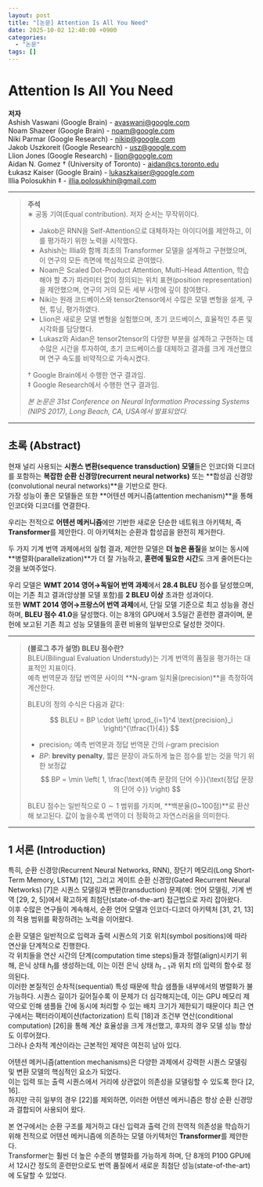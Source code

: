```yaml
---
layout: post
title: "[논문] Attention Is All You Need"
date: 2025-10-02 12:40:00 +0900
categories:
  - "논문"
tags: []
---
```


# Attention Is All You Need  

**저자**  
Ashish Vaswani (Google Brain) - avaswani@google.com  
Noam Shazeer (Google Brain) - noam@google.com  
Niki Parmar (Google Research) - nikip@google.com  
Jakob Uszkoreit (Google Research) - usz@google.com  
Llion Jones (Google Research) - llion@google.com  
Aidan N. Gomez † (University of Toronto) - aidan@cs.toronto.edu  
Łukasz Kaiser (Google Brain) - lukaszkaiser@google.com  
Illia Polosukhin ‡ - illia.polosukhin@gmail.com  

---

> **주석**  
> ∗ 공동 기여(Equal contribution). 저자 순서는 무작위이다.  
> - Jakob은 RNN을 Self-Attention으로 대체하자는 아이디어를 제안하고, 이를 평가하기 위한 노력을 시작했다.  
> - Ashish는 Illia와 함께 최초의 Transformer 모델을 설계하고 구현했으며, 이 연구의 모든 측면에 핵심적으로 관여했다.  
> - Noam은 Scaled Dot-Product Attention, Multi-Head Attention, 학습해야 할 추가 파라미터 없이 정의되는 위치 표현(position representation)을 제안했으며, 연구의 거의 모든 세부 사항에 깊이 참여했다.  
> - Niki는 원래 코드베이스와 tensor2tensor에서 수많은 모델 변형을 설계, 구현, 튜닝, 평가하였다.  
> - Llion은 새로운 모델 변형을 실험했으며, 초기 코드베이스, 효율적인 추론 및 시각화를 담당했다.  
> - Lukasz와 Aidan은 tensor2tensor의 다양한 부분을 설계하고 구현하는 데 수많은 시간을 투자하여, 초기 코드베이스를 대체하고 결과를 크게 개선했으며 연구 속도를 비약적으로 가속시켰다.  
> 
> † Google Brain에서 수행한 연구 결과임.  
> ‡ Google Research에서 수행한 연구 결과임.  
> 
> *본 논문은 31st Conference on Neural Information Processing Systems (NIPS 2017), Long Beach, CA, USA에서 발표되었다.*

---

## 초록 (Abstract)  

현재 널리 사용되는 **시퀀스 변환(sequence transduction) 모델**들은 인코더와 디코더를 포함하는 **복잡한 순환 신경망(recurrent neural networks)** 또는 **합성곱 신경망(convolutional neural networks)**을 기반으로 한다.  
가장 성능이 좋은 모델들은 또한 **어텐션 메커니즘(attention mechanism)**을 통해 인코더와 디코더를 연결한다.  

우리는 전적으로 **어텐션 메커니즘**에만 기반한 새로운 단순한 네트워크 아키텍처, 즉 **Transformer**를 제안한다. 이 아키텍처는 순환과 합성곱을 완전히 제거한다.  

두 가지 기계 번역 과제에서의 실험 결과, 제안한 모델은 **더 높은 품질**을 보이는 동시에 **병렬화(parallelization)**가 더 잘 가능하고, **훈련에 필요한 시간**도 크게 줄어든다는 것을 보여주었다.  

우리 모델은 **WMT 2014 영어→독일어 번역 과제**에서 **28.4 BLEU** 점수를 달성했으며, 이는 기존 최고 결과(앙상블 모델 포함)를 **2 BLEU 이상** 초과한 성과이다.  
또한 **WMT 2014 영어→프랑스어 번역 과제**에서, 단일 모델 기준으로 최고 성능을 경신하며, **BLEU 점수 41.0**을 달성했다. 이는 8개의 GPU에서 3.5일간 훈련한 결과이며, 문헌에 보고된 기존 최고 성능 모델들의 훈련 비용의 일부만으로 달성한 것이다.  
  
---  

> **(블로그 추가 설명) BLEU 점수란?**  
> BLEU(Bilingual Evaluation Understudy)는 기계 번역의 품질을 평가하는 대표적인 지표이다.  
> 예측 번역문과 정답 번역문 사이의 **N-gram 일치율(precision)**을 측정하여 계산한다.  
> 
> BLEU의 정의 수식은 다음과 같다:  
> 
> $$
> BLEU = BP \cdot \left( \prod_{i=1}^4 \text{precision}_i \right)^{\tfrac{1}{4}}
> $$  
> 
> - $\text{precision}_i$: 예측 번역문과 정답 번역문 간의 $i$-gram precision  
> - $BP$: **brevity penalty**, 짧은 문장이 과도하게 높은 점수를 받는 것을 막기 위한 보정값  
>   $$
>   BP = \min \left( 1, \frac{\text{예측 문장의 단어 수}}{\text{정답 문장의 단어 수}} \right)
>   $$  
> 
> BLEU 점수는 일반적으로 $0 \sim 1$ 범위를 가지며, **백분율(0~100점)**로 환산해 보고된다. 값이 높을수록 번역이 더 정확하고 자연스러움을 의미한다.

---

## 1 서론 (Introduction)  

특히, 순환 신경망(Recurrent Neural Networks, RNN), 장단기 메모리(Long Short-Term Memory, LSTM) [12], 그리고 게이트 순환 신경망(Gated Recurrent Neural Networks) [7]은 시퀀스 모델링과 변환(transduction) 문제(예: 언어 모델링, 기계 번역 [29, 2, 5])에서 확고하게 최첨단(state-of-the-art) 접근법으로 자리 잡아왔다.  
이후 수많은 연구들이 계속해서, 순환 언어 모델과 인코더-디코더 아키텍처 [31, 21, 13]의 적용 범위를 확장하려는 노력을 이어왔다.  

순환 모델은 일반적으로 입력과 출력 시퀀스의 기호 위치(symbol positions)에 따라 연산을 단계적으로 진행한다.  
각 위치들을 연산 시간의 단계(computation time steps)들과 정렬(align)시키기 위해, 은닉 상태 $h_t$를 생성하는데, 이는 이전 은닉 상태 $h_{t-1}$과 위치 $t$의 입력의 함수로 정의된다.  
이러한 본질적인 순차적(sequential) 특성 때문에 학습 샘플들 내부에서의 병렬화가 불가능하다. 시퀀스 길이가 길어질수록 이 문제가 더 심각해지는데, 이는 GPU 메모리 제약으로 인해 샘플들 간에 동시에 처리할 수 있는 배치 크기가 제한되기 때문이다
최근 연구에서는 팩터라이제이션(factorization) 트릭 [18]과 조건부 연산(conditional computation) [26]을 통해 계산 효율성을 크게 개선했고, 후자의 경우 모델 성능 향상도 이루어졌다.  
그러나 순차적 계산이라는 근본적인 제약은 여전히 남아 있다.  

어텐션 메커니즘(attention mechanisms)은 다양한 과제에서 강력한 시퀀스 모델링 및 변환 모델의 핵심적인 요소가 되었다.  
이는 입력 또는 출력 시퀀스에서 거리에 상관없이 의존성을 모델링할 수 있도록 한다 [2, 16].  
하지만 극히 일부의 경우 [22]를 제외하면, 이러한 어텐션 메커니즘은 항상 순환 신경망과 결합되어 사용되어 왔다.  

본 연구에서는 순환 구조를 제거하고 대신 입력과 출력 간의 전역적 의존성을 학습하기 위해 전적으로 어텐션 메커니즘에 의존하는 모델 아키텍처인 **Transformer**를 제안한다.  
Transformer는 훨씬 더 높은 수준의 병렬화를 가능하게 하며, 단 8개의 P100 GPU에서 12시간 정도의 훈련만으로도 번역 품질에서 새로운 최첨단 성능(state-of-the-art)에 도달할 수 있었다.  
